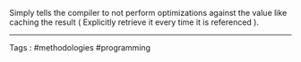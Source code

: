 Simply tells the compiler to not perform optimizations against the value like caching the result ( Explicitly retrieve it every time it is referenced ).
____
Tags : #methodologies #programming 